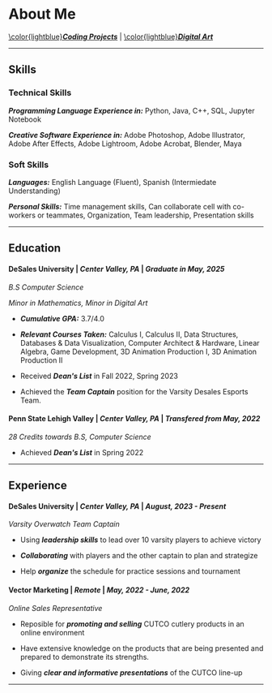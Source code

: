 # About Me

[\color{lightblue}***Coding Projects***](./coding.md) | [\color{lightblue}***Digital Art***](./digital-art.md) 
* * * 

## Skills
### Technical Skills
***Programming Language Experience in:*** Python, Java, C++, SQL, Jupyter Notebook

***Creative Software Experience in:*** Adobe Photoshop, Adobe Illustrator, Adobe After Effects, Adobe Lightroom,
 Adobe Acrobat, Blender, Maya

### Soft Skills
***Languages:*** English Language (Fluent), Spanish (Intermiedate Understanding)

***Personal Skills:*** Time management skills, Can collaborate cell with co-workers or teammates, Organization, Team leadership, 
Presentation skills

* * *

## Education
#### DeSales University | _Center Valley, PA_ | ***Graduate in May, 2025***

_B.S Computer Science_

_Minor in Mathematics, Minor in Digital Art_

* ***Cumulative GPA:*** 3.7/4.0

* ***Relevant Courses Taken:*** Calculus I, Calculus II, Data Structures, Databases & Data Visualization, Computer Architect & Hardware, Linear Algebra, Game Development, 3D Animation Production I, 3D Animation Production II  

* Received ***Dean's List*** in Fall 2022, Spring 2023

* Achieved the ***Team Captain*** position for the Varsity Desales Esports Team.

#### Penn State Lehigh Valley | _Center Valley, PA_ | ***Transfered from May, 2022***
_28 Credits towards B.S, Computer Science_

* Achieved ***Dean's List*** in Spring 2022

* * *

## Experience 

#### DeSales University | _Center Valley, PA_ | ***August, 2023 - Present***

_Varsity Overwatch Team Captain_

* Using ***leadership skills*** to lead over 10 varsity players to achieve victory

* ***Collaborating*** with players and the other captain to plan and strategize

* Help ***organize*** the schedule for practice sessions and tournament 
  

#### Vector Marketing | _Remote_ | ***May, 2022 - June, 2022***

_Online Sales Representative_

* Reposible for ***promoting and selling*** CUTCO cutlery products in an online environment

* Have extensive knowledge on the products that are being presented and prepared to demonstrate its strengths.

* Giving ***clear and informative presentations*** of the CUTCO line-up 

* * * 



